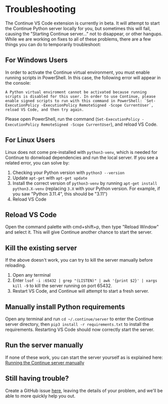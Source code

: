 # Troubleshooting

The Continue VS Code extension is currently in beta. It will attempt to start the Continue Python server locally for you, but sometimes this will fail, causing the "Starting Continue server..." not to disappear, or other hangups. While we are working on fixes to all of these problems, there are a few things you can do to temporarily troubleshoot:

## For Windows Users

In order to activate the Continue virtual environment, you must enable running scripts in PowerShell. In this case, the following error will appear in the console:

```
A Python virtual enviroment cannot be activated because running scripts is disabled for this user. In order to use Continue, please enable signed scripts to run with this command in PowerShell: `Set-ExecutionPolicy -ExecutionPolicy RemoteSigned -Scope CurrentUser`, reload VS Code, and then try again.
```

Please open PowerShell, run the command (`Set-ExecutionPolicy -ExecutionPolicy RemoteSigned -Scope CurrentUser`), and reload VS Code.

## For Linux Users

Linux does not come pre-installed with `python3-venv`, which is needed for Continue to donwload dependencies and run the local server. If you see a related error, you can solve by:

1. Checking your Python version with `python3 --version`
2. Update `apt-get` with `apt-get update`
3. Install the correct version of `python3-venv` by running `apt-get install python3.X-venv` (replacing `3.X` with your Python version. For example, if you saw "Python 3.11.4", this should be "3.11")
4. Reload VS Code

## Reload VS Code

Open the command palette with cmd+shift+p, then type "Reload Window" and select it. This will give Continue another chance to start the server.

## Kill the existing server

If the above doesn't work, you can try to kill the server manually before reloading.

1. Open any terminal
2. Enter `lsof -i :65432 | grep "(LISTEN)" | awk '{print $2}' | xargs kill -9` to kill the server running on port 65432.
3. Restart VS Code, and Continue will attempt to start a fresh server.

## Manually install Python requirements

Open any terminal and run `cd ~/.continue/server` to enter the Continue server directory, then `pip3 install -r requirements.txt` to install the requirements. Restarting VS Code should now correctly start the server.

## Run the server manually

If none of these work, you can start the server yourself as is explained here: [Running the Continue server manually](https://continue.dev/docs/how-continue-works)

## Still having trouble?

Create a GitHub issue [here](https://github.com/continuedev/continue/issues/new?assignees=&labels=bug&projects=&template=bug-report-%F0%9F%90%9B.md&title=), leaving the details of your problem, and we'll be able to more quickly help you out.
